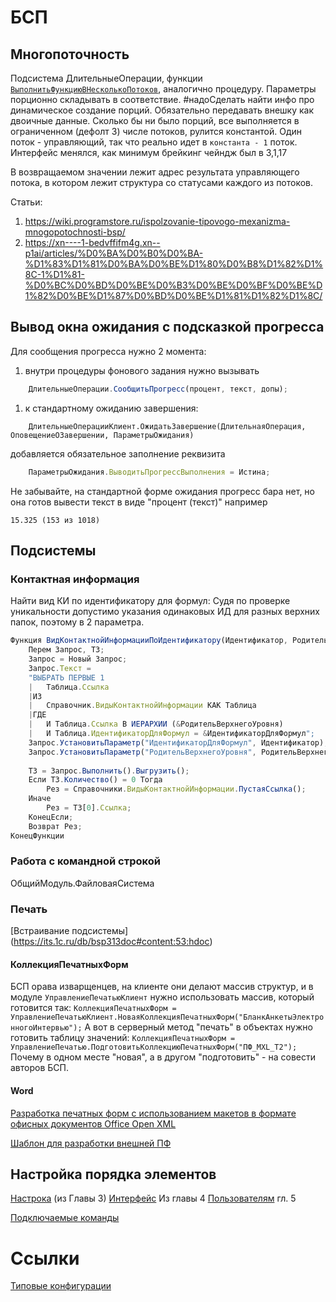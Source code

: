 # БСП

## Многопоточность
Подсистема ДлительныеОперации, функции [`ВыполнитьФункциюВНесколькоПотоков`](https://its.1c.ru/db/bsp3110doc/content/33/hdoc/_top/%D0%B2%D1%8B%D0%BF%D0%BE%D0%BB%D0%BD%D0%B8%D1%82%D1%8C%D1%84%D1%83%D0%BD%D0%BA%D1%86%D0%B8%D1%8E%D0%B2%D0%BD%D0%B5%D1%81%D0%BA%D0%BE%D0%BB%D1%8C%D0%BA%D0%BE%D0%BF%D0%BE%D1%82%D0%BE%D0%BA%D0%BE%D0%B2), аналогично процедуру. Параметры порционно складывать в соответствие. #надоСделать найти инфо про динамическое создание порций.
Обязательно передавать внешку как двоичные данные. Сколько бы ни было порций, все выполняется в ограниченном (дефолт 3) числе потоков, рулится константой. Один поток - управляющий, так что реально идет в `константа - 1` поток.
Интерфейс менялся, как минимум брейкинг чейндж был в 3,1,17

В возвращаемом значении лежит адрес результата управляющего потока, в котором лежит структура со статусами каждого из потоков.

Статьи:
1. https://wiki.programstore.ru/ispolzovanie-tipovogo-mexanizma-mnogopotochnosti-bsp/
2. https://xn----1-bedvffifm4g.xn--p1ai/articles/%D0%BA%D0%B0%D0%BA-%D1%83%D1%81%D0%BA%D0%BE%D1%80%D0%B8%D1%82%D1%8C-1%D1%81-%D0%BC%D0%BD%D0%BE%D0%B3%D0%BE%D0%BF%D0%BE%D1%82%D0%BE%D1%87%D0%BD%D0%BE%D1%81%D1%82%D1%8C/
## Вывод окна ожидания с подсказкой прогресса
Для сообщения прогресса нужно 2 момента:
1. внутри процедуры фонового задания нужно вызывать
``` js
    ДлительныеОперации.СообщитьПрогресс(процент, текст, допы);
```
1. к стандартному ожиданию завершения:
``` 
	ДлительныеОперацииКлиент.ОжидатьЗавершение(ДлительнаяОперация, ОповещениеОЗавершении, ПараметрыОжидания)
```
  
   добавляется обязательное заполнение реквизита 

```js
	ПараметрыОжидания.ВыводитьПрогрессВыполнения = Истина;
```

Не забывайте, на стандартной форме ожидания прогресс бара нет, но она готов вывести текст в виде "процент (текст)" например 
```
15.325 (153 из 1018)
```

## Подсистемы
### Контактная информация
Найти вид КИ по идентификатору для формул: 
Судя по проверке уникальности допустимо указания одинаковых ИД для разных верхних папок, поэтому в 2 параметра.
```js
Функция ВидКонтактнойИнформацииПоИдентификатору(Идентификатор, РодительВерхнегоУровня)
	Перем Запрос, ТЗ;
	Запрос = Новый Запрос;
	Запрос.Текст =
	"ВЫБРАТЬ ПЕРВЫЕ 1
	|	Таблица.Ссылка
	|ИЗ
	|	Справочник.ВидыКонтактнойИнформации КАК Таблица
	|ГДЕ
	|	И Таблица.Ссылка В ИЕРАРХИИ (&РодительВерхнегоУровня)
	|	И Таблица.ИдентификаторДляФормул = &ИдентификаторДляФормул";
	Запрос.УстановитьПараметр("ИдентификаторДляФормул", Идентификатор);
	Запрос.УстановитьПараметр("РодительВерхнегоУровня", РодительВерхнегоУровня);
	
	ТЗ = Запрос.Выполнить().Выгрузить();
	Если ТЗ.Количество() = 0 Тогда
		Рез = Справочники.ВидыКонтактнойИнформации.ПустаяСсылка();
	Иначе
		Рез = ТЗ[0].Ссылка;
	КонецЕсли;
	Возврат Рез;
КонецФункции

```
### Работа с командной строкой
ОбщийМодуль.ФайловаяСистема

### Печать
[Встраивание подсистемы] (https://its.1c.ru/db/bsp313doc#content:53:hdoc)
#### КоллекцияПечатныхФорм
БСП орава изварщенцев, на клиенте они делают массив структур, и в модуле `УправлениеПечатьюКлиент` нужно использовать массив, который готовится так:
`КоллекцияПечатныхФорм = УправлениеПечатьюКлиент.НоваяКоллекцияПечатныхФорм("БланкАнкетыЭлектронногоИнтервью");`
А вот в серверный метод "печать" в объектах нужно готовить таблицу значений:
`КоллекцияПечатныхФорм = УправлениеПечатью.ПодготовитьКоллекциюПечатныхФорм("ПФ_MXL_Т2");`
Почему в одном месте "новая", а в другом "подготовить" - на совести авторов БСП.
#### Word
[Разработка печатных форм с использованием макетов в формате офисных документов Office Open XML](https://its.1c.ru/db/bsp313doc#content:53:1:issogl2_%D1%80%D0%B0%D0%B7%D1%80%D0%B0%D0%B1%D0%BE%D1%82%D0%BA%D0%B0_%D0%BF%D0%B5%D1%87%D0%B0%D1%82%D0%BD%D1%8B%D1%85_%D1%84%D0%BE%D1%80%D0%BC_%D1%81_%D0%B8%D1%81%D0%BF%D0%BE%D0%BB%D1%8C%D0%B7%D0%BE%D0%B2%D0%B0%D0%BD%D0%B8%D0%B5%D0%BC_%D0%BC%D0%B0%D0%BA%D0%B5%D1%82%D0%BE%D0%B2_%D0%B2_%D1%84%D0%BE%D1%80%D0%BC%D0%B0%D1%82%D0%B5_%D0%BE%D1%84%D0%B8%D1%81%D0%BD%D1%8B%D1%85_%D0%B4%D0%BE%D0%BA%D1%83%D0%BC%D0%B5%D0%BD%D1%82%D0%BE%D0%B2_office_open_xml)

[Шаблон для разработки внешней ПФ](Шаблон%20печатной%20формы%20Office%20Open%20XML.epf)

## Настройка порядка элементов
[Настрока](https://its.1c.ru/db/bsp3110doc#content:4:hdoc:issogl1_%D0%BD%D0%B0%D1%81%D1%82%D1%80%D0%BE%D0%B9%D0%BA%D0%B0_%D0%BF%D0%BE%D1%80%D1%8F%D0%B4%D0%BA%D0%B0_%D1%8D%D0%BB%D0%B5%D0%BC%D0%B5%D0%BD%D1%82%D0%BE%D0%B2) (из Главы 3)
[Интерфейс](https://its.1c.ru/db/bsp3110doc#content:1185:hdoc) Из главы 4
[Пользователям](https://its.1c.ru/db/bsp3110doc/content/2341/hdoc/_top/%D0%BD%D0%B0%D1%81%D1%82%D1%80%D0%BE%D0%B9%D0%BA%D0%B0%20%D0%BF%D0%BE%D1%80%D1%8F%D0%B4%D0%BA%D0%B0%20%D1%8D%D0%BB%D0%B5%D0%BC%D0%B5%D0%BD%D1%82%D0%BE%D0%B2) гл. 5

[Подключаемые команды](Подключаемые%20команды)


# Ссылки 
[Типовые конфигурации](Типовые%20конфигурации.md)